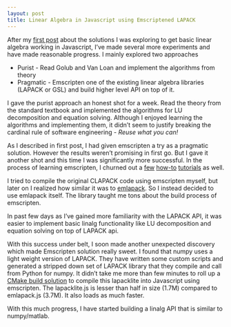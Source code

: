 ```yaml
---
layout: post
title: Linear Algebra in Javascript using Emscriptened LAPACK
---
```


After my [first post](http://www.bluemathsoftware.com/2017/05/17/basic-linear-algebra.html) about the solutions I was exploring to get basic linear algebra working in Javascript, I’ve made several more experiments and have made reasonable progress. I mainly explored two approaches

* Purist - Read Golub and Van Loan and implement the algorithms from theory
* Pragmatic - Emscripten one of the existing linear algebra libraries (LAPACK or GSL) and build higher level API on top of it.

I gave the purist approach an honest shot for a week. Read the theory from the standard textbook and implemented the algorithms for LU decomposition and equation solving. Although I enjoyed learning the algorithms and implementing them, it didn’t seem to justify breaking the cardinal rule of software engineering - *Reuse what you can!*

As I described in first post, I had given emscripten a try as a pragmatic solution. However the results weren’t promising in first go. But I gave it another shot and this time I was significantly more successful. In the process of learning emscripten, I churned out a [few](http://www.bluemathsoftware.com/2017/05/30/how-to-emscripten-simplest-c-function.html) [how-to](http://www.bluemathsoftware.com/2017/05/31/how-to-emscripten-c-function-array-argument.html) [tutorials](http://www.bluemathsoftware.com/2017/05/31/how-to-emscripten-small-c-library.html) as well.

I tried to compile the original CLAPACK code using emscripten myself, but later on I realized how similar it was to [emlapack](https://github.com/likr/emlapack). So I instead decided to use emlapack itself. The library taught me tons about the build process of emscripten.

In past few days as I’ve gained more familiarity with the LAPACK API, it was easier to implement basic linalg functionality like LU decomposition and equation solving on top of LAPACK api. 

With this success under belt, I soon made another unexpected discovery which made Emscripten solution really sweet. I found that numpy uses a light weight version of LAPACK. They have written some custom scripts and generated a stripped down set of LAPACK library that they compile and call from Python for numpy. It didn’t take me more than few minutes to roll up a [CMake build solution](https://github.com/bluemathsoft/numpy/commit/32a35403b7845679bc11f00cf196a3cadc9ebbd3) to compile this lapacklite into Javascript using emscripten. The lapacklite.js is lesser than half in size (1.7M) compared to emlapack.js (3.7M). It also loads as much faster.

With this much progress, I have started building a linalg API that is similar to numpy/matlab.
